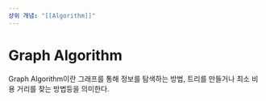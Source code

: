 ```yaml
---
상위 개념: "[[Algorithm]]"
---
```

# Graph Algorithm
Graph Algorithm이란 그래프를 통해 정보를 탐색하는 방법, 트리를 만들거나 최소 비용 거리를 찾는 방법등을 의미한다.

